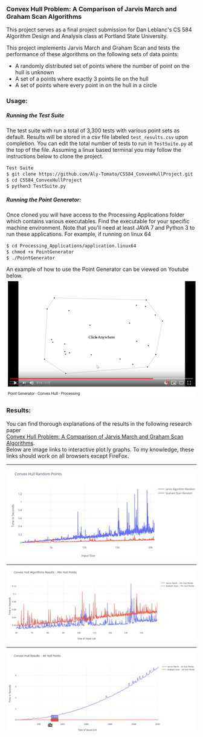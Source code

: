 ### Convex Hull Problem: A Comparison of Jarvis March and Graham Scan Algorithms

This project serves as a final project submission for Dan Leblanc's CS 584 
Algorithm Design and Analysis class at Portland State University.


This project implements Jarvis March and Graham Scan and tests
the performance of these algorithms on the following sets of data points: 
* A randomly distributed set of points where the number of point on the hull
is unknown
* A set of a points where exactly 3 points lie on the hull
* A set of points where every point in on the hull in a circle

### Usage:

##### Running the Test Suite
The test suite with run a total of 3,300 tests with various point sets 
as default. Results will be stored in a csv file labeled ```test_results.csv``` upon completion.
You can edit the total number of tests to run in ```TestSuite.py``` at the top of the file.
Assuming a linux based terminal you may follow the instructions below to clone the project.
```
Test Suite
$ git clone https://github.com/Aly-Tomato/CS584_ConvexHullProject.git
$ cd CS584_ConvexHullProject 
$ python3 TestSuite.py
```

##### Running the Point Generator:

Once cloned you will have access to the Processing Applications folder
which contains various executables. Find the executable for your specific
machine environment. Note that you'll need at least JAVA 7 and Python 3 to run these applications.
For example, if running on linux 64
```
$ cd Processing_Applications/application.linux64
$ chmod +x PointGenerator
$ ./PointGenerator
```
An example of how to use the Point Generator can be viewed on Youtube below.
[![Point Genertor Example Run](https://github.com/Aly-Tomato/CS584_ConvexHullProject/blob/master/Images/VideoThumbnail.JPG)](http://youtu.be/lrnvb3jol0Q?hd=1 "Point Genertor Example Run")



### Results:
You can find thorough explanations of the results in the following research paper  
[Convex Hull Problem: A Comparison of Jarvis March and Graham Scan Algorithms](https://github.com/Aly-Tomato/CS584_ConvexHullProject/blob/master/CS%20584%20Final%20Project%20Paper%20-%20ATamayo.pdf).  
Below are image links to interactive plot.ly graphs. To my knowledge, these links should work
on all browsers except FireFox.

---

[![Random Hull Graph](https://github.com/Aly-Tomato/CS584_ConvexHullProject/blob/master/Images/Random%20Points%20Graph.JPG)](https://htmlpreview.github.io/?https://github.com/Aly-Tomato/CS584_ConvexHullProject/blob/master/HTML%20Plot.ly%20Graphs/Convex%20Hull%20Random%20Hull.html "Random Hull Graph")
  
---  
  
[![Min Hull Graph](https://github.com/Aly-Tomato/CS584_ConvexHullProject/blob/master/Images/Min%20Hull%20Graph.JPG)](https://htmlpreview.github.io/?https://github.com/Aly-Tomato/CS584_ConvexHullProject/blob/master/HTML%20Plot.ly%20Graphs/Convex%20Hull%20Min%20Hull.html "Random Hull Graph")
  
---  
  
[![Max Hull Graph](https://github.com/Aly-Tomato/CS584_ConvexHullProject/blob/master/Images/All%20Hull%20Points%20Graph.JPG)](https://htmlpreview.github.io/?https://github.com/Aly-Tomato/CS584_ConvexHullProject/blob/master/HTML%20Plot.ly%20Graphs/Convex%20Hull%20Max%20Hull.html "Random Hull Graph")
